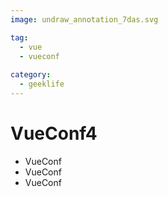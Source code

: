 ```yaml
---
image: undraw_annotation_7das.svg

tag:
  - vue 
  - vueconf
  
category:
  - geeklife
---
```


# VueConf4

- VueConf
- VueConf
- VueConf
